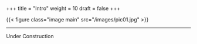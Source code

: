 +++
title = "Intro"
weight = 10
draft = false
+++

{{< figure class="image main" src="/images/pic01.jpg" >}}




____________________
Under Construction
